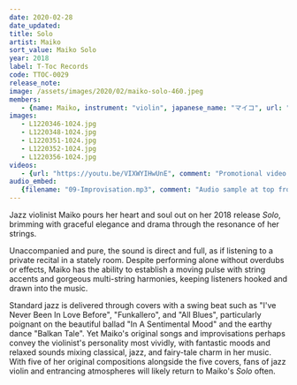 ```yaml
---
date: 2020-02-28
date_updated: 
title: Solo
artist: Maiko
sort_value: Maiko Solo
year: 2018
label: T-Toc Records
code: TTOC-0029
release_note: 
image: /assets/images/2020/02/maiko-solo-460.jpeg
members:
   - {name: Maiko, instrument: "violin", japanese_name: "マイコ", url: "https://jvmaiko.com/"}
images: 
   - L1220346-1024.jpg
   - L1220348-1024.jpg
   - L1220351-1024.jpg
   - L1220352-1024.jpg
   - L1220356-1024.jpg
videos: 
   - {url: "https://youtu.be/VIXWYIHwUnE", comment: "Promotional video for this album"}
audio_embed:
   {filename: "09-Improvisation.mp3", comment: "Audio sample at top from \"Improvisation\", the ninth track on this album:"}
---
```


Jazz violinist Maiko pours her heart and soul out on her 2018 release *Solo*, brimming with graceful elegance and drama through the resonance of her strings.

Unaccompanied and pure, the sound is direct and full, as if listening to a private recital in a stately room. Despite performing alone without overdubs or effects, Maiko has the ability to establish a moving pulse with string accents and gorgeous multi-string harmonies, keeping listeners hooked and drawn into the music.

Standard jazz is delivered through covers with a swing beat such as "I've Never Been In Love Before", "Funkallero", and "All Blues", particularly poignant on the beautiful ballad "In A Sentimental Mood" and the earthy dance "Balkan Tale". Yet Maiko's original songs and improvisations perhaps convey the violinist's personality most vividly, with fantastic moods and relaxed sounds mixing classical, jazz, and fairy-tale charm in her music. With five of her original compositions alongside the five covers, fans of jazz violin and entrancing atmospheres will likely return to Maiko's *Solo* often.

